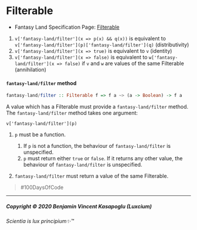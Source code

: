 # Filterable



* Fantasy Land Specification Page: [Filterable](https://github.com/fantasyland/fantasy-land/#filterable)


1. `v['fantasy-land/filter'](x => p(x) && q(x))` is equivalent to `v['fantasy-land/filter'](p)['fantasy-land/filter'](q)` (distributivity)
2. `v['fantasy-land/filter'](x => true)` is equivalent to `v` (identity)
3. `v['fantasy-land/filter'](x => false)` is equivalent to `w['fantasy-land/filter'](x => false)`
   if `v` and `w` are values of the same Filterable (annihilation)

<a name="filter-method"></a>

#### `fantasy-land/filter` method

```hs
fantasy-land/filter :: Filterable f => f a ~> (a -> Boolean) -> f a
```

A value which has a Filterable must provide a `fantasy-land/filter` method. The `fantasy-land/filter`
method takes one argument:

    v['fantasy-land/filter'](p)

1. `p` must be a function.

    1. If `p` is not a function, the behaviour of `fantasy-land/filter` is unspecified.
    2. `p` must return either `true` or `false`. If it returns any other value,
       the behaviour of `fantasy-land/filter` is unspecified.

2. `fantasy-land/filter` must return a value of the same Filterable.


>\#100DaysOfCode


---

##### Copyright © 2020 Benjamin Vincent Kasapoglu (Luxcium)

###### Scientia is lux principium✨™
